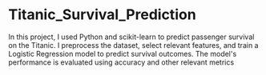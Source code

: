 # Titanic_Survival_Prediction
In this project, I used Python and scikit-learn to predict passenger survival on the Titanic. I preprocess the dataset, select relevant features, and train a Logistic Regression model to predict survival outcomes. The model's performance is evaluated using accuracy and other relevant metrics
